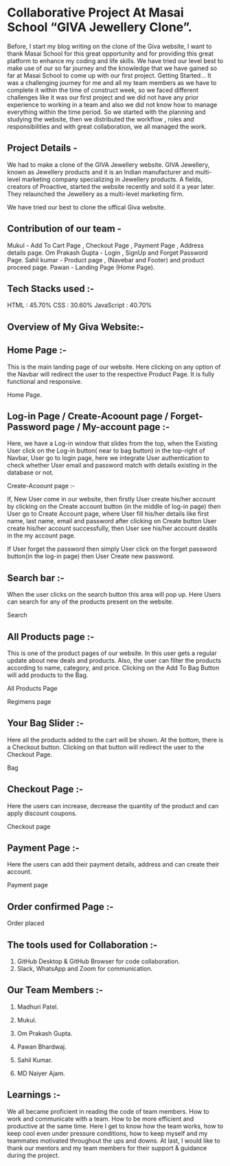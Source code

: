 

# Collaborative Project At Masai School “GIVA Jewellery Clone”.

Before, I start my blog writing on the clone of the Giva website, I want to thank Masai School for this great opportunity and for providing this great platform to enhance my coding and life skills.
We have tried our level best to make use of our so far journey and the knowledge that we have gained so far at Masai School to come up with our first project.
Getting Started…
It was a challenging journey for me and all my team members as we have to complete it within the time of construct week, so we faced different challenges like it was our first project and we did not have any prior experience to working in a team and also we did not know how to manage everything within the time period. So we started with the planning and studying the website, then we distributed the workflow , roles and responsibilities and with great collaboration, we all managed the work.


## Project Details -

We had to make a clone of the GIVA Jewellery website.
GIVA Jewellery, known as Jewellery products and it is an Indian manufacturer and multi-level marketing company specializing in Jewellery products. A fields, creators of Proactive, started the website recently and sold it a year later. They relaunched the Jewellery as a multi-level marketing firm.

We have tried our best to clone the offical Giva website.

## Contribution of our team - 
Mukul - Add To Cart Page , Checkout Page , Payment Page , Address details page.
Om Prakash Gupta - Login , SignUp and Forget Password Page.
Sahil kumar - Product page , (Navebar and Footer) and product proceed page.
Pawan - Landing Page (Home Page).

## Tech Stacks used :-
HTML : 45.70%
CSS : 30.60%
JavaScript : 40.70%

## Overview of My Giva Website:-

## Home Page :-

This is the main landing page of our website. Here clicking on any option of the Navbar will redirect the user to the respective Product Page.
It is fully functional and responsive.

Home Page.

## Log-in Page / Create-Acoount page / Forget-Password page / My-account page :-

Here, we have a Log-in window that slides from the top, when the Existing User click on the Log-in button( near to bag button) in the top-right of Navbar,
User go to login page, here we integrate User authentication to check whether User email and password match with details existing in the database or not.

Create-Acoount page :- 

If, New User come in our website, then firstly User create his/her account by clicking on the Create account button (in the middle of log-in page) then User go to Create Account page, where User fill his/her details like first name, last name, email and password after clicking on Create button User create his/her account successfully, then User see his/her account deatils in the my account page.

If User forget the password then simply User click on the forget password button(in the log-in page) then User Create new password.


## Search bar :-

When the user clicks on the search button this area will pop up.
Here Users can search for any of the products present on the website.

Search

## All Products page :-

This is one of the product pages of our website.
In this user gets a regular update about new deals and products.
Also, the user can filter the products according to name, category, and price.
Clicking on the Add To Bag Button will add products to the Bag.

All Products Page

Regimens page

## Your Bag Slider :-

Here all the products added to the cart will be shown. At the bottom, there is a Checkout button. Clicking on that button will redirect the user to the Checkout Page.

Bag


## Checkout Page :-

Here the users can increase, decrease the quantity of the product and can apply discount coupons.

Checkout page

## Payment Page :-

Here the users can add their payment details, address and can create their account.

Payment page


## Order confirmed Page :-
Order placed

## The tools used for Collaboration :-

1. GitHub Desktop & GitHub Browser for code collaboration.
2. Slack, WhatsApp and Zoom for communication.

## Our Team Members :-

1. Madhuri Patel.

2. Mukul.

3. Om Prakash Gupta.

4. Pawan Bhardwaj.

5. Sahil Kumar.

6. MD Naiyer Ajam.


## Learnings :-

We all became proficient in reading the code of team members.
How to work and communicate with a team.
How to be more efficient and productive at the same time.
Here I get to know how the team works, how to keep cool even under pressure conditions, how to keep myself and my teammates motivated throughout the ups and downs.
At last, I would like to thank our mentors and my team members for their support & guidance during the project.
